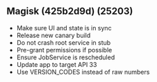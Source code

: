 ## Magisk (425b2d9d) (25203)

- Make sure UI and state is in sync
- Release new canary build
- Do not crash root service in stub
- Pre-grant permissions if possible
- Ensure JobService is rescheduled
- Update app to target API 33
- Use VERSION_CODES instead of raw numbers
